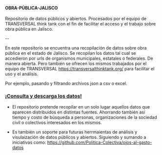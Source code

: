 #### OBRA-PÚBLICA-JALISCO
Repositorio de datos públicos y abiertos.  Procesados por el equipo de TRANSVERSAL think tank con el fin de facilitar el acceso y el trabajo sobre obra pública en Jalisco.

--

En este repositorio se encuentra una recopilación de datos sobre obra pública en el estado de Jalisco. Se recopilan los datos tal cual se accedieron por urls de organismos municipales, estatales o federales. De manera abierta. Pero también se ofrecen los mismos trabajados por el equipo de TRANSVERSAL  https://transversalthinktank.org/ para facilitar el uso y el análisis.

Por ejemplo, pasando y filtrando archivos json a csv o excel.

### [¡Consulta y descarga los datos!](https://github.com/TRANSVERSAL-think-tank/OBRA-PBLICA-JALISCO/tree/main/DATA)


- El repositorio pretende recopilar en un solo lugar aquellos datos que aparecen distribuidos en distintas fuentes. Ahorrando también así tiempo y costo de búsqueda a personas, organizaciones de la sociedad civil o colectivos interesados en los mismos.

- Es también un soporte para futuras herrmaientas de análisis y visulaización de datos públicos y abiertos. Siguiendo y sumando a iniciativas como: https://github.com/Politica-Colectiva/ojos-al-gasto-datos


